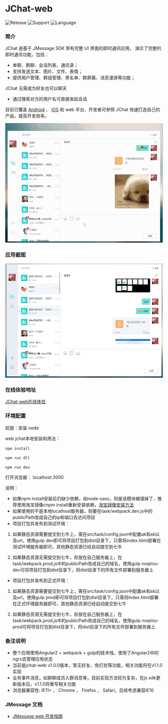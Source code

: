# JChat-web
![Release](https://img.shields.io/badge/release-1.0.0-blue.svg?style=flat)
![Support](https://img.shields.io/badge/support-IE11+-blue.svg?style=flat)
![Language](http://img.shields.io/badge/language-Angular2-brightgreen.svg?style=flat)

		
### 简介

JChat 是基于 JMessage SDK 带有完整 UI 界面的即时通讯应用。 演示了完整的即时通讯功能，包括：

* 单聊、群聊、会话列表、通讯录；
* 支持发送文本、图片、文件、表情；
* 提供用户管理、群组管理、黑名单、群屏蔽、消息漫游等功能；

JChat 无需成为好友也可以聊天

* 通过搜索对方的用户名可直接发起会话

目前已覆盖 [Android](https://github.com/jpush/jchat-android) 、 [iOS](https://github.com/jpush/jchat-swift) 和 web 平台，开发者可参照 JChat 快速打造自己的产品，提高开发效率。

![jiguang](./screenshot/webjchat.gif)

### 应用截图

![jiguang](./screenshot/webjchat2.png)

### 在线体验地址

<a href="https://jchat.im.jiguang.cn/#/login" target="_blank">JChat-web在线体验</a>

### 环境配置

前提：安装 node 

web jchat本地安装和用法：

```
npm install
```
```
npm run dll
```
```
npm run dev
```
打开浏览器：
localhost:3000

说明：
* 如果npm install安装后仍缺少依赖，如node-sass，则是该模块被墙掉了，推荐使用淘宝镜像cnpm install重新安装依赖，[淘宝镜像安装方法](http://npm.taobao.org/)
* 如果使用的不是本地localhost服务器，则要在task/webpack.dev.js中的publicPath改成自己的ip和端口去访问项目
* 项目打包并发布到测试环境：

1. 如果静态资源需要提交到七牛上，需在src/task/config.json中配置ak和sk以及url，使用gulp dev即可将项目打包到dist目录下，只需将index.html部署在测试环境服务器即可，其他静态资源已经自动提交到七牛

2. 如果静态资源无需提交到七牛，存放在自己服务器上，在task/webpack.prod.js中的publicPath改成自己的域名，使用gulp noqiniu-dev可将项目打包到dist目录下，将dist目录下的所有文件部署到服务器上

* 项目打包并发布到正式环境：

1. 如果静态资源需要提交到七牛上，需在src/task/config.json中配置ak和sk以及url，使用gulp prod即可将项目打包到dist目录下，只需将index.html部署在正式环境服务器即可，其他静态资源已经自动提交到七牛

2. 如果静态资源无需提交到七牛，存放在自己服务器上，在task/webpack.prod.js中的publicPath改成自己的域名，使用gulp noqiniu-prod可将项目打包到dist目录下，将dist目录下的所有文件部署到服务器上

### 备注说明

* 整个应用使用Angular2 + webpack + gulp的技术栈，使用了Angular2中的ngrx去管理应用状态
* 当前是jchat-web v1.0.0版本，暂无好友、免打扰等功能，相关功能将在v1.1.0实现
* 业务事件消息，如群聊成员入群消息等，目前实现方法较为复杂，在js sdk更新版本后，v1.1.0将重写相关功能
* 浏览器兼容性: IE11+ ， Chrome ， Firefox ， Safari，后续考虑兼容IE10

### JMessage 文档

* [JMessage web 开发指南](https://docs.jiguang.cn/jmessage/client/im_sdk_js_v2/)